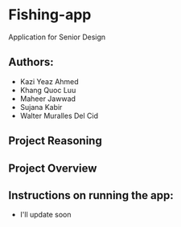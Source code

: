 # Fishing-app

Application for Senior Design

## Authors:

- Kazi Yeaz Ahmed
- Khang Quoc Luu
- Maheer Jawwad
- Sujana Kabir
- Walter Muralles Del Cid

## Project Reasoning

## Project Overview

## Instructions on running the app:

- I'll update soon

